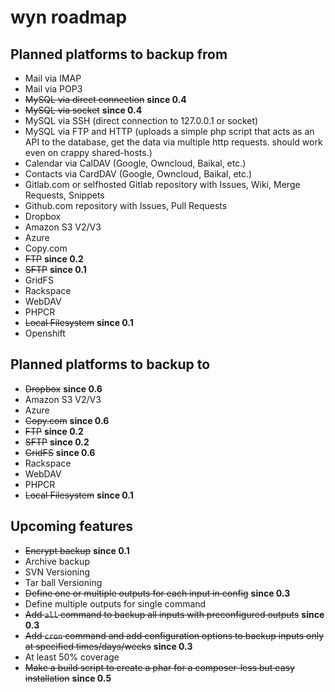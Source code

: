 # wyn roadmap

## Planned platforms to backup from

* Mail via IMAP
* Mail via POP3
* ~~MySQL via direct connection~~ **since 0.4**
* ~~MySQL via socket~~ **since 0.4**
* MySQL via SSH (direct connection to 127.0.0.1 or socket)
* MySQL via FTP and HTTP (uploads a simple php script that acts as an API to the database, get the data via multiple http requests. should work even on crappy shared-hosts.)
* Calendar via CalDAV (Google, Owncloud, Baikal, etc.)
* Contacts via CardDAV (Google, Owncloud, Baikal, etc.)
* Gitlab.com or selfhosted Gitlab repository with Issues, Wiki, Merge Requests, Snippets
* Github.com repository with Issues, Pull Requests
* Dropbox
* Amazon S3 V2/V3
* Azure
* Copy.com
* ~~FTP~~ **since 0.2**
* ~~SFTP~~ **since 0.1**
* GridFS
* Rackspace
* WebDAV
* PHPCR
* ~~Local Filesystem~~ **since 0.1**
* Openshift

## Planned platforms to backup to

* ~~Dropbox~~ **since 0.6**
* Amazon S3 V2/V3
* Azure
* ~~Copy.com~~ **since 0.6**
* ~~FTP~~ **since 0.2**
* ~~SFTP~~ **since 0.2**
* ~~GridFS~~ **since 0.6**
* Rackspace
* WebDAV
* PHPCR
* ~~Local Filesystem~~ **since 0.1**

## Upcoming features

* ~~Encrypt backup~~ **since 0.1**
* Archive backup
* SVN Versioning
* Tar ball Versioning
* ~~Define one or multiple outputs for each input in config~~ **since 0.3**
* Define multiple outputs for single command
* ~~Add `all` command to backup all inputs with preconfigured outputs~~ **since 0.3**
* ~~Add `cron` command and add configuration options to backup inputs only at specified times/days/weeks~~ **since 0.3**
* At least 50% coverage
* ~~Make a build script to create a phar for a composer-less but easy installation~~ **since 0.5**